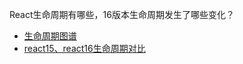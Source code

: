 React生命周期有哪些，16版本生命周期发生了哪些变化？

- [生命周期图谱](http://projects.wojtekmaj.pl/react-lifecycle-methods-diagram/)
- [react15、react16生命周期对比](https://www.jianshu.com/p/bbec4be9a967)

